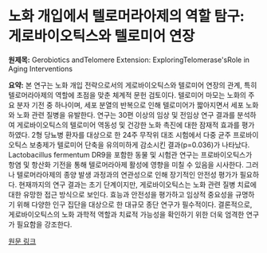 # 노화 개입에서 텔로머라아제의 역할 탐구: 게로바이오틱스와 텔로미어 연장

**원제목:** Gerobiotics andTelomere Extension: ExploringTelomerase'sRole in Aging Interventions

**요약:** 본 연구는 노화 개입 전략으로서의 게로바이오틱스와 텔로미어 연장의 관계, 특히 텔로머라아제의 역할에 초점을 맞춘 체계적 문헌 검토이다.  텔로미어 마모는 노화의 주요 분자 기전 중 하나이며, 세포 분열의 반복으로 인해 텔로미어가 짧아지면서 세포 노화와 노화 관련 질병을 유발한다.  연구는 30편 이상의 임상 및 전임상 연구 결과를 분석하여 게로바이오틱스의 텔로미어 역동성 및 건강한 노화 촉진에 대한 잠재적 효과를 평가하였다.  2형 당뇨병 환자를 대상으로 한 24주 무작위 대조 시험에서 다중 균주 프로바이오틱스 보충제가 텔로미어 단축을 유의미하게 감소시킨 결과(p=0.036)가 나타났다.  Lactobacillus fermentum DR9을 포함한 동물 및 시험관 연구는 프로바이오틱스가 항염 및 항산화 기전을 통해 텔로머라아제 활성에 영향을 미칠 수 있음을 시사한다. 그러나 텔로머라아제의 종양 발생 과정과의 연관성으로 인해 장기적인 안전성 평가가 필요하다.  현재까지의 연구 결과는 초기 단계이지만, 게로바이오틱스는 노화 관련 질병 치료에 대한 유망한 접근 방식으로 보인다.  효능과 안전성을 평가하고 임상적 중요성을 규명하기 위해 다양한 인구 집단을 대상으로 한 대규모 종단 연구가 필수적이다.  결론적으로, 게로바이오틱스의 노화 과학적 역할과 치료적 가능성을 확인하기 위한 더욱 엄격한 연구가 필요함을 강조한다.

[원문 링크](https://ijhespub.org/index.php/pub/article/download/151/132)

